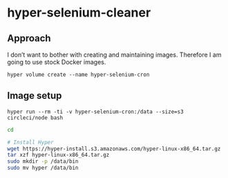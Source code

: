 # hyper-selenium-cleaner

## Approach

I don’t want to bother with creating and maintaining images. Therefore I am going to use stock Docker images.

```
hyper volume create --name hyper-selenium-cron
```

## Image setup

```
hyper run --rm -ti -v hyper-selenium-cron:/data --size=s3 circleci/node bash
```

```sh
cd

# Install Hyper
wget https://hyper-install.s3.amazonaws.com/hyper-linux-x86_64.tar.gz
tar xzf hyper-linux-x86_64.tar.gz
sudo mkdir -p /data/bin
sudo mv hyper /data/bin
```

